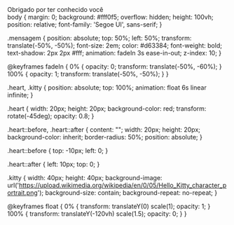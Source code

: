 <div class="mensagem">Obrigado por ter conhecido você</div>

<!-- Música de fundo: Arctic Monkeys - 505 -->
<iframe style="display:none;" src="https://www.youtube.com/embed/qU9mHegkTc4?autoplay=1&loop=1&playlist=qU9mHegkTc4" frameborder="0" allow="autoplay" allowfullscreen></iframe>
body {
  margin: 0;
  background: #fff0f5;
  overflow: hidden;
  height: 100vh;
  position: relative;
  font-family: 'Segoe UI', sans-serif;
}

.mensagem {
  position: absolute;
  top: 50%;
  left: 50%;
  transform: translate(-50%, -50%);
  font-size: 2em;
  color: #d63384;
  font-weight: bold;
  text-shadow: 2px 2px #fff;
  animation: fadeIn 3s ease-in-out;
  z-index: 10;
}

@keyframes fadeIn {
  0% { opacity: 0; transform: translate(-50%, -60%); }
  100% { opacity: 1; transform: translate(-50%, -50%); }
}

.heart, .kitty {
  position: absolute;
  top: 100%;
  animation: float 6s linear infinite;
}

.heart {
  width: 20px;
  height: 20px;
  background-color: red;
  transform: rotate(-45deg);
  opacity: 0.8;
}

.heart::before,
.heart::after {
  content: "";
  width: 20px;
  height: 20px;
  background-color: inherit;
  border-radius: 50%;
  position: absolute;
}

.heart::before {
  top: -10px;
  left: 0;
}

.heart::after {
  left: 10px;
  top: 0;
}

.kitty {
  width: 40px;
  height: 40px;
  background-image: url('https://upload.wikimedia.org/wikipedia/en/0/05/Hello_Kitty_character_portrait.png');
  background-size: contain;
  background-repeat: no-repeat;
}

@keyframes float {
  0% {
    transform: translateY(0) scale(1);
    opacity: 1;
  }
  100% {
    transform: translateY(-120vh) scale(1.5);
    opacity: 0;
  }
}
